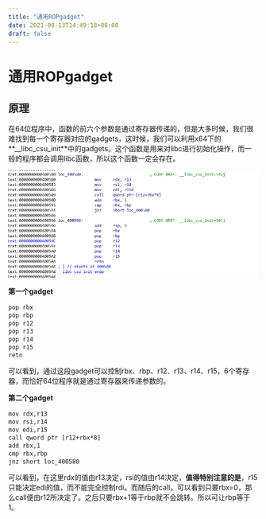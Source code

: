 ```yaml
---
title: "通用ROPgadget"
date: 2021-08-13T14:49:18+08:00
draft: false
---
```


# 								通用ROPgadget

## 原理

在64位程序中，函数的前六个参数是通过寄存器传递的，但是大多时候，我们很难找到每一个寄存器对应的gadgets，这时候，我们可以利用x64下的**__libc_csu_init**中的gadgets。这个函数是用来对libc进行初始化操作，而一般的程序都会调用libc函数，所以这个函数一定会存在。

![image-20210813145240195](/images1/image-20210813145240195.png)

**第一个gadget**

```assembly
pop rbx
pop rbp
pop r12
pop r13
pop r14
pop r15
retn
```

可以看到，通过这段gadget可以控制rbx、rbp、r12、r13、r14、r15，6个寄存器，而恰好64位程序就是通过寄存器来传递参数的。

**第二个gadget**

```assembly
mov rdx,r13
mov rsi,r14
mov edi,r15
call qword ptr [r12+rbx*8]
add rbx,1
cmp rbx,rbp
jnz short loc_400580
```

可以看到，在这里rdx的值由r13决定，rsi的值由r14决定，**值得特别注意的是**，r15只能决定edi的值，而不能完全控制rdi。而随后的call，可以看到只要rbx=0，那么call便由r12所决定了。之后只要rbx+1等于rbp就不会跳转。所以可让rbp等于1。

